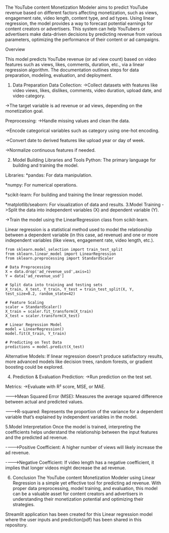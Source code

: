   The YouTube content Monetization Modeler aims to predict YouTube revenue based on different factors affecting monetization, such as views, engagement rate, video length, content type, and ad types. 
Using linear regression, the model provides a way to forecast potential earnings for content creators or advertisers.
This system can help YouTubers or advertisers make data-driven decisions by predicting revenue from various parameters, optimizing the performance of their content or ad campaigns.

Overview

This model predicts YouTube revenue (or ad view count) based on video features such as views, likes, comments, duration, etc., via a linear regression algorithm. 
The documentation outlines steps for data preparation, modeling, evaluation, and deployment.

1. Data Preparation
  Data Collection:
    ->Collect datasets with features like video views, likes, dislikes, comments, video duration, upload date, and video category.
   
  ->The target variable is ad revenue or ad views, depending on the monetization goal.

Preprocessing:
  ->Handle missing values and clean the data.
  
  ->Encode categorical variables such as category using one-hot encoding.
  
  ->Convert date to derived features like upload year or day of week.
  
  ->Normalize continuous features if needed.

2. Model Building
Libraries and Tools
  Python: The primary language for building and training the model.

Libraries:
    *pandas: For data manipulation.
  
  *numpy: For numerical operations.
  
  *scikit-learn: For building and training the linear regression model.
  
  *matplotlib/seaborn: For visualization of data and results.
3.Model Training
  ->Split the data into independent variables (X) and dependent variable (Y).
  
  ->Train the model using the LinearRegression class from scikit-learn.
  
   Linear regression is a statistical method used to model the relationship between a dependent variable (in this case, ad revenue)
   and one or more independent variables (like views, engagement rate, video length, etc.).
       
    from sklearn.model_selection import train_test_split
    from sklearn.linear_model import LinearRegression
    from sklearn.preprocessing import StandardScaler
    
    # Data Preprocessing
    X = data.drop('ad_revenue_usd',axis=1)
    Y = data['ad_revenue_usd']
    
    # Split data into training and testing sets
    X_train, X_test, Y_train, Y_test = train_test_split(X, Y, test_size=0.2, random_state=42)
    
    # Feature Scaling
    scaler = StandardScaler()
    X_train = scaler.fit_transform(X_train)
    X_test = scaler.transform(X_test)
    
    # Linear Regression Model
    model = LinearRegression()
    model.fit(X_train, Y_train)
    
    # Predicting on Test Data
    predictions = model.predict(X_test)

   
   Alternative Models: If linear regression doesn’t produce satisfactory results,
                       more advanced models like decision trees, random forests, or gradient boosting could be explored.

4. Prediction & Evaluation
Prediction:
  ->Run prediction on the test set.

Metrics:
  ->Evaluate with R² score, MSE, or MAE.
  
   --->Mean Squared Error (MSE): Measures the average squared difference between actual and predicted values.
   
   --->R-squared: Represents the proportion of the variance for a dependent variable that’s explained by independent variables in the model.
   
5.Model Interpretation
  Once the model is trained, interpreting the coefficients helps understand the relationship between the input features and the predicted ad revenue. 
  
  ---->Positive Coefficient: A higher number of views will likely increase the ad revenue.
  
  ---->Negative Coefficient: If video length has a negative coefficient, it implies that longer videos might decrease the ad revenue.

6. Conclusion
  The YouTube content Monetization Modeler using Linear Regression is a simple yet effective tool for predicting ad revenue.
  With proper data preprocessing, model training, and evaluation, this model can be a valuable asset for content creators
  and advertisers in understanding their monetization potential and optimizing their strategies.

Streamlit application has been created for this Linear regression model where the user inputs and prediction(pdf) has been shared in this repository.


